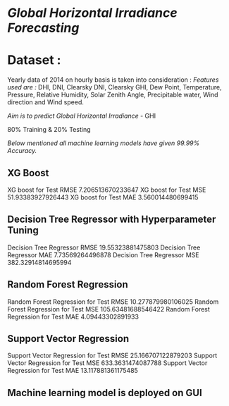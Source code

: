 # *Global Horizontal Irradiance Forecasting*


# Dataset :

Yearly data of 2014 on hourly basis is taken into consideration :
*Features used are :* DHI, DNI, Clearsky DNI, Clearsky GHI, Dew Point, Temperature, Pressure, Relative Humidity, Solar Zenith Angle, Precipitable water, Wind direction and Wind speed.

*Aim is to predict Global Horizontal Irradiance* - GHI

80% Training & 20% Testing

*Below mentioned all machine learning models have given 99.99% Accuracy.*






## XG Boost

XG boost for Test RMSE 7.206513670233647
XG boost for Test MSE 51.93383927926443
XG boost for Test MAE 3.560014480699415

## Decision Tree Regressor with Hyperparameter Tuning

Decision Tree Regressor RMSE 19.55323881475803
Decision Tree Regressor MAE 7.73569264496878
Decision Tree Regressor MSE 382.32914814695994

## Random Forest Regression
Random Forest Regression for Test RMSE 10.277879980106025
Random Forest Regression for Test MSE 105.63481688546422
Random Forest Regression for Test MAE 4.09443302891933

## Support Vector Regression

Support Vector Regression for Test RMSE 25.166707122879203
Support Vector Regression for Test MSE 633.3631474087788
Support Vector Regression for Test MAE 13.117881361175485

## Machine learning model is deployed on GUI
